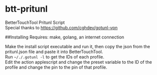 # btt-pritunl
BetterTouchTool Pritunl Script  
Special thanks to https://github.com/cghdev/gotunl-vpn  

##Installing
Requires: make, golang, an internet connection  

Make the install script executable and run it, then copy the json from the pritunl.json file and paste it into BetterTouchTool.   
Run `~/./.gotunl -l` to get the IDs of each profile.  
Edit the action applescript and change the preset variable to the ID of the profile and change the pin to the pin of that profile.  
